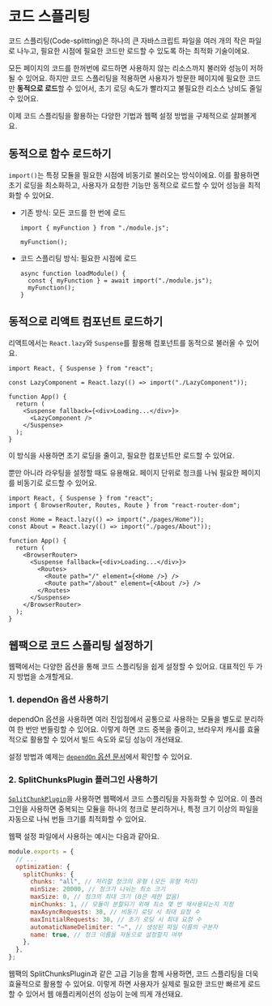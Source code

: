 # 코드 스플리팅

코드 스플리팅(Code-splitting)은 하나의 큰 자바스크립트 파일을 여러 개의 작은 파일로 나누고, 필요한 시점에 필요한 코드만 로드할 수 있도록 하는 최적화 기술이에요.

모든 페이지의 코드를 한꺼번에 로드하면 사용하지 않는 리소스까지 불러와 성능이 저하될 수 있어요. 하지만 코드 스플리팅을 적용하면 사용자가 방문한 페이지에 필요한 코드만 **동적으로 로드**할 수 있어서, 초기 로딩 속도가 빨라지고 불필요한 리소스 낭비도 줄일 수 있어요.

이제 코드 스플리팅을 활용하는 다양한 기법과 웹팩 설정 방법을 구체적으로 살펴볼게요.

## 동적으로 함수 로드하기

`import()`는 특정 모듈을 필요한 시점에 비동기로 불러오는 방식이에요. 이를 활용하면 초기 로딩을 최소화하고, 사용자가 요청한 기능만 동적으로 로드할 수 있어 성능을 최적화할 수 있어요.

- 기존 방식: 모든 코드를 한 번에 로드

  ```js{7}
  import { myFunction } from "./module.js";

  myFunction();
  ```

- 코드 스플리팅 방식: 필요한 시점에 로드

  ```js{7}
  async function loadModule() {
    const { myFunction } = await import("./module.js");
    myFunction();
  }
  ```

## 동적으로 리액트 컴포넌트 로드하기

리액트에서는 `React.lazy`와 `Suspense`를 활용해 컴포넌트를 동적으로 불러올 수 있어요.

```jsx{3}
import React, { Suspense } from "react";

const LazyComponent = React.lazy(() => import("./LazyComponent"));

function App() {
  return (
    <Suspense fallback={<div>Loading...</div>}>
      <LazyComponent />
    </Suspense>
  );
}
```

이 방식을 사용하면 초기 로딩을 줄이고, 필요한 컴포넌트만 로드할 수 있어요.

뿐만 아니라 라우팅을 설정할 때도 유용해요. 페이지 단위로 청크를 나눠 필요한 페이지를 비동기로 로드할 수 있어요.

```jsx{4-5}
import React, { Suspense } from "react";
import { BrowserRouter, Routes, Route } from "react-router-dom";

const Home = React.lazy(() => import("./pages/Home"));
const About = React.lazy(() => import("./pages/About"));

function App() {
  return (
    <BrowserRouter>
      <Suspense fallback={<div>Loading...</div>}>
        <Routes>
          <Route path="/" element={<Home />} />
          <Route path="/about" element={<About />} />
        </Routes>
      </Suspense>
    </BrowserRouter>
  );
}
```

## 웹팩으로 코드 스플리팅 설정하기

웹팩에서는 다양한 옵션을 통해 코드 스플리팅을 쉽게 설정할 수 있어요. 대표적인 두 가지 방법을 소개할게요.

### 1. dependOn 옵션 사용하기

dependOn 옵션을 사용하면 여러 진입점에서 공통으로 사용하는 모듈을 별도로 분리하여 한 번만 번들링할 수 있어요. 이렇게 하면 코드 중복을 줄이고, 브라우저 캐시를 효율적으로 활용할 수 있어서 빌드 속도와 로딩 성능이 개선돼요.

설정 방법과 예제는 [`dependOn` 옵션 문서](./entry#공통-모듈로-코드-중복-줄이기-dependon)에서 확인할 수 있어요.

### 2. SplitChunksPlugin 플러그인 사용하기

[`SplitChunkPlugin`](https://webpack.kr/plugins/split-chunks-plugin/)을 사용하면 웹팩에서 코드 스플리팅을 자동화할 수 있어요.
이 플러그인을 사용하면 중복되는 모듈을 하나의 청크로 분리하거나, 특정 크기 이상의 파일을 자동으로 나눠 번들 크기를 최적화할 수 있어요.

웹팩 설정 파일에서 사용하는 예시는 다음과 같아요.

```javascript
module.exports = {
  // ...
  optimization: {
    splitChunks: {
      chunks: "all", // 처리할 청크의 유형 (모든 유형 처리)
      minSize: 20000, // 청크가 나뉘는 최소 크기
      maxSize: 0, // 청크의 최대 크기 (0은 제한 없음)
      minChunks: 1, // 모듈이 분할되기 위해 최소 몇 번 재사용되는지 지정
      maxAsyncRequests: 30, // 비동기 로딩 시 최대 요청 수
      maxInitialRequests: 30, // 초기 로딩 시 최대 요청 수
      automaticNameDelimiter: "~", // 생성된 파일 이름의 구분자
      name: true, // 청크 이름을 자동으로 설정할지 여부
    },
  },
};
```

웹팩의 SplitChunksPlugin과 같은 고급 기능을 함께 사용하면, 코드 스플리팅을 더욱 효율적으로 활용할 수 있어요. 이렇게 하면 사용자가 실제로 필요한 코드만 빠르게 로드할 수 있어서 웹 애플리케이션의 성능이 눈에 띄게 개선돼요.
